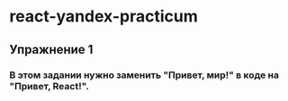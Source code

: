 # react-yandex-practicum
## Упражнение 1
### В этом задании нужно заменить "Привет, мир!" в коде на "Привет, React!".

